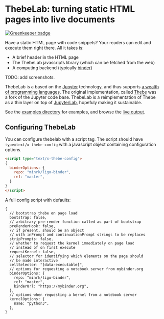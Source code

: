 # ThebeLab: turning static HTML pages into live documents

[![Greenkeeper badge](https://badges.greenkeeper.io/minrk/thebelab.svg)](https://greenkeeper.io/)

Have a static HTML page with code snippets? Your readers can edit and execute them right there. All it takes is:
- A brief header in the HTML page
- The ThebeLab javascripts library (which can be fetched from the web)
- A computing backend (typically [binder](http://mybinder.org))

TODO: add screenshots.

ThebeLab is a based on the [Jupyter](jupyter.org) technology, and thus supports [a wealth of programming languages](https://github.com/jupyter/jupyter/wiki/Jupyter-kernels). The original implementation, called [Thebe](https://github.com/oreillymedia/thebe) was a fork of the Jupyter code base. ThebeLab is a reimplementation of Thebe as a thin layer on top of [JupyterLab](https://github.com/jupyterlab/jupyterlab), hopefuly making it sustainable.

See the [examples directory](examples/) for examples, and browse the
[live output](https://minrk.github.io/thebelab/).

## Configuring ThebeLab

You can configure thebelab with a script tag.
The script should have `type=text/x-thebe-config`
with a javascript object containing configuration options.

```html
<script type="text/x-thebe-config">
{
  binderOptions: {
    repo: "minrk/ligo-binder",
    ref: "master",
  }
}
</script>
```

A full config script with defaults:

```javscript
{
  // bootstrap thebe on page load
  bootstrap: false,
  // arbitrary pre-render function called as part of bootstrap
  preRenderHook: false,
  // if present, should be an object
  // with inPrompt and continuationPrompt strings to be replaces
  stripPrompts: false,
  // whether to request the kernel immediately on page load
  // instead of on first execute
  requestKernel: false,
  // selector for identifying which elements on the page should
  // be made interactive
  cellSelector: "[data-executable]",
  // options for requesting a notebook server from mybinder.org
  binderOptions: {
    repo: "minrk/ligo-binder",
    ref: "master",
    binderUrl: "https://mybinder.org",
  },
  // options when requesting a kernel from a notebook server
  kernelOptions: {
    name: "python3",
  },
}
```
